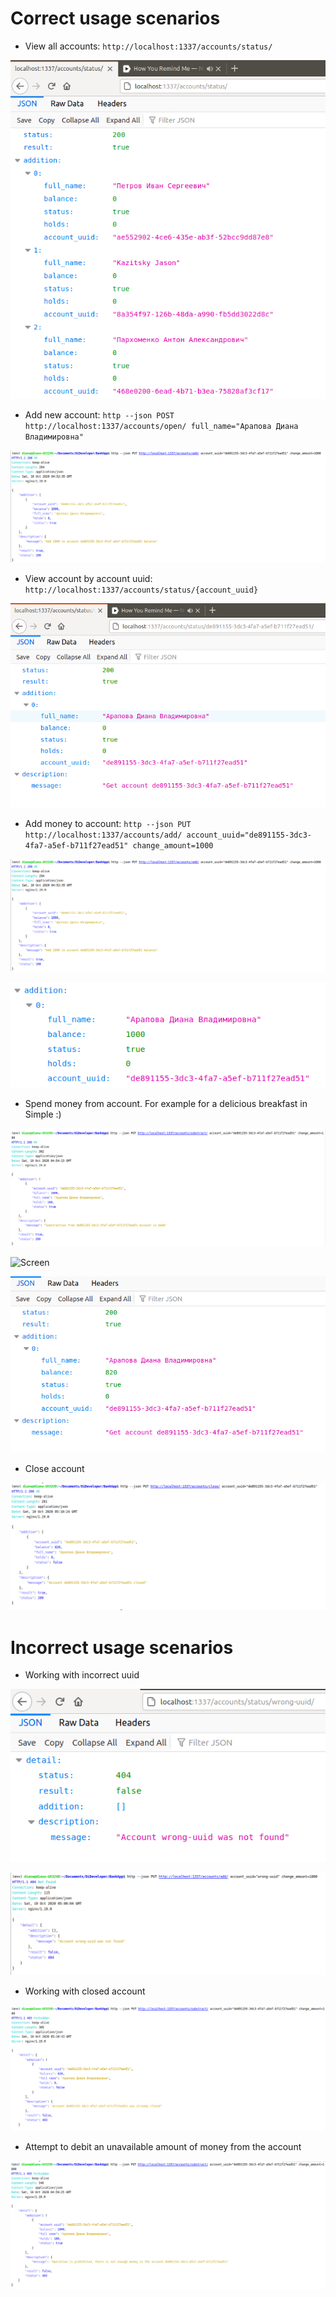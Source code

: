 # Correct usage scenarios

* View all accounts: ``http://localhost:1337/accounts/status/``

![Screen](https://github.com/DianaArapova/BankApp/blob/main/docs/screens/status_all.png)

* Add new account: ``http --json POST http://localhost:1337/accounts/open/ full_name="Арапова Диана Владимировна"``

![Screen](https://github.com/DianaArapova/BankApp/blob/main/docs/screens/add.png)

* View account by account uuid: ``http://localhost:1337/accounts/status/{account_uuid}``

![Screen](https://github.com/DianaArapova/BankApp/blob/main/docs/screens/status_by_uuid.png)

* Add money to account: ``http --json PUT http://localhost:1337/accounts/add/ account_uuid="de891155-3dc3-4fa7-a5ef-b711f27ead51" change_amount=1000``

![Screen](https://github.com/DianaArapova/BankApp/blob/main/docs/screens/add.png)

![Screen](https://github.com/DianaArapova/BankApp/blob/main/docs/screens/after_addition.png)

* Spend money from account. For example for a delicious breakfast in Simple :)

![Screen](https://github.com/DianaArapova/BankApp/blob/main/docs/screens/substract.png)

![Screen](https://github.com/DianaArapova/BankApp/blob/main/docs/screens/after_substraction.png)

![Screen](https://github.com/DianaArapova/BankApp/blob/main/docs/screens/afte_clearing_holds.png)

* Close account

![Screen](https://github.com/DianaArapova/BankApp/blob/main/docs/screens/close.png)


# Incorrect usage scenarios

* Working with incorrect uuid

![Screen](https://github.com/DianaArapova/BankApp/blob/main/docs/screens/get_account_by_wrong_uuid.png)

![Screen](https://github.com/DianaArapova/BankApp/blob/main/docs/screens/add_to_wrong_uuid.png)

* Working with closed account

![Screen](https://github.com/DianaArapova/BankApp/blob/main/docs/screens/add_to_close_account.png)

* Attempt to debit an unavailable amount of money from the account

![Screen](https://github.com/DianaArapova/BankApp/blob/main/docs/screens/wrong_substaction.png)



